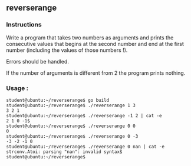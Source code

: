 ## reverserange

### Instructions

Write a program that takes two numbers as arguments and prints the consecutive values that begins at the second number and end at the first number (including the values of those numbers !).

Errors should be handled.

If the number of arguments is different from 2 the program prints nothing.

### Usage :

```console
student@ubuntu:~/reverserange$ go build
student@ubuntu:~/reverserange$ ./reverserange 1 3
3 2 1
student@ubuntu:~/reverserange$ ./reverserange -1 2 | cat -e
2 1 0 -1$
student@ubuntu:~/reverserange$ ./reverserange 0 0
0
student@ubuntu:~/reverserange$ ./reverserange 0 -3
-3 -2 -1 0
student@ubuntu:~/reverserange$ ./reverserange 0 nan | cat -e
strconv.Atoi: parsing "nan": invalid syntax$
student@ubuntu:~/reverserange$
```
